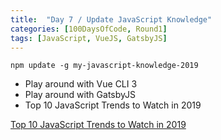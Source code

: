 ```yaml
---
title:  "Day 7 / Update JavaScript Knowledge"
categories: [100DaysOfCode, Round1]
tags: [JavaScript, VueJS, GatsbyJS]
---
```


```
npm update -g my-javascript-knowledge-2019
```

- Play around with Vue CLI 3
- Play around with GatsbyJS
- Top 10 JavaScript Trends to Watch in 2019

[Top 10 JavaScript Trends to Watch in 2019](https://hackernoon.com/top-javascript-trends-to-watch-in-2019-3ff6dd3cbf48)